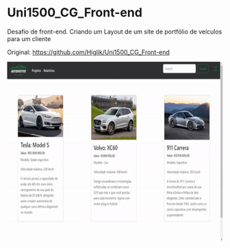 # Uni1500_CG_Front-end
Desafio de front-end. Criando um Layout de um site de portfólio de veículos para um cliente

Original: https://github.com/Higlik/Uni1500_CG_Front-end

<p>
<img src="https://github.com/Higlik/Uni1500_CG_Front-end/blob/main/Assets/Img/Portifolio.gif" width="680" height="420">
</p>
